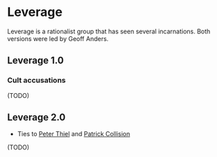 # Leverage

Leverage is a rationalist group that has seen several incarnations. Both versions were led by Geoff Anders.

## Leverage 1.0

### Cult accusations

(TODO)

## Leverage 2.0

- Ties to [Peter Thiel]() and [Patrick Collision]()

(TODO)

